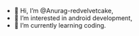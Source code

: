 - 👋 Hi, I’m @Anurag-redvelvetcake,
- 👀 I’m interested in android development,
- 🌱 I’m currently learning coding.

<!---
Anurag-redvelvetcake/Anurag-redvelvetcake is a ✨ special ✨ repository because its `README.md` (this file) appears on your GitHub profile.
You can click the Preview link to take a look at your changes.
--->
